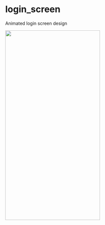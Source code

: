 # login_screen
 Animated login screen design
 
 <img src="https://user-images.githubusercontent.com/72821593/226141667-b8b25c37-e442-4836-89a0-531127bed805.gif" width="300" height="600">
 
